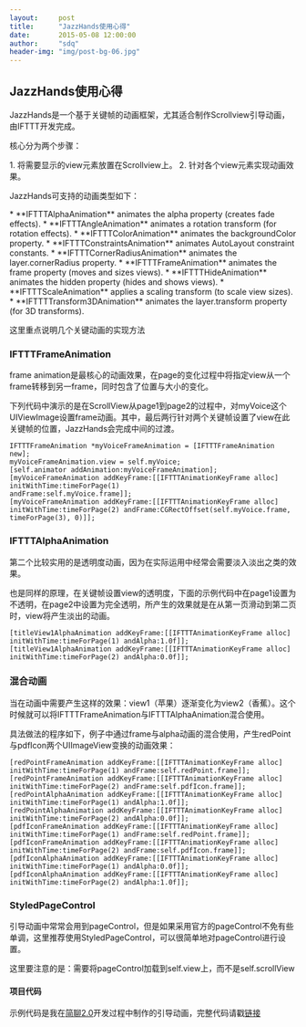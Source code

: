 ```yaml
---
layout:     post
title:      "JazzHands使用心得"
date:       2015-05-08 12:00:00
author:     "sdq"
header-img: "img/post-bg-06.jpg"
---
```


<h2 class="section-heading">JazzHands使用心得</h2>

<p>JazzHands是一个基于关键帧的动画框架，尤其适合制作Scrollview引导动画，由IFTTT开发完成。</p>

<p>核心分为两个步骤：</p>
1. 将需要显示的view元素放置在Scrollview上。
2. 针对各个view元素实现动画效果。

<p>JazzHands可支持的动画类型如下：</p>
* **IFTTTAlphaAnimation** animates the alpha property (creates fade effects).
* **IFTTTAngleAnimation** animates a rotation transform (for rotation effects).
* **IFTTTColorAnimation** animates the backgroundColor property.
* **IFTTTConstraintsAnimation** animates AutoLayout constraint constants.
* **IFTTTCornerRadiusAnimation** animates the layer.cornerRadius property.
* **IFTTTFrameAnimation** animates the frame property (moves and sizes views).
* **IFTTTHideAnimation** animates the hidden property (hides and shows views).
* **IFTTTScaleAnimation** applies a scaling transform (to scale view sizes).
* **IFTTTTransform3DAnimation** animates the layer.transform property (for 3D transforms).

<p>这里重点说明几个关键动画的实现方法</p>

<h3 class="section-heading">IFTTTFrameAnimation</h3>
<p>frame animation是最核心的动画效果，在page的变化过程中将指定view从一个frame转移到另一frame，同时包含了位置与大小的变化。</p>
<p>下列代码中演示的是在ScrollView从page1到page2的过程中，对myVoice这个UIViewImage设置frame动画。其中，最后两行针对两个关键帧设置了view在此关键帧的位置，JazzHands会完成中间的过渡。</p>
<pre><code>IFTTTFrameAnimation *myVoiceFrameAnimation = [IFTTTFrameAnimation new];
myVoiceFrameAnimation.view = self.myVoice;
[self.animator addAnimation:myVoiceFrameAnimation];
[myVoiceFrameAnimation addKeyFrame:[[IFTTTAnimationKeyFrame alloc] initWithTime:timeForPage(1)                                                   andFrame:self.myVoice.frame]];
[myVoiceFrameAnimation addKeyFrame:[[IFTTTAnimationKeyFrame alloc] initWithTime:timeForPage(2) andFrame:CGRectOffset(self.myVoice.frame, timeForPage(3), 0)]];
</code></pre>

<h3 class="section-heading"> IFTTTAlphaAnimation </h3>
<p>第二个比较实用的是透明度动画，因为在实际运用中经常会需要淡入淡出之类的效果。</p>
<p>也是同样的原理，在关键帧设置view的透明度，下面的示例代码中在page1设置为不透明，在page2中设置为完全透明，所产生的效果就是在从第一页滑动到第二页时，view将产生淡出的动画。
<pre><code>[titleView1AlphaAnimation addKeyFrame:[[IFTTTAnimationKeyFrame alloc] initWithTime:timeForPage(1) andAlpha:1.0f]];
[titleView1AlphaAnimation addKeyFrame:[[IFTTTAnimationKeyFrame alloc] initWithTime:timeForPage(2) andAlpha:0.0f]];
</code></pre>

<h3 class="section-heading"> 混合动画 </h3>
<p>当在动画中需要产生这样的效果：view1（苹果）逐渐变化为view2（香蕉）。这个时候就可以将IFTTTFrameAnimation与IFTTTAlphaAnimation混合使用。</p>
<p>具法做法的程序如下，例子中通过frame与alpha动画的混合使用，产生redPoint与pdfIcon两个UIImageView变换的动画效果：</p>
<pre><code>[redPointFrameAnimation addKeyFrame:[[IFTTTAnimationKeyFrame alloc] initWithTime:timeForPage(1) andFrame:self.redPoint.frame]];
[redPointFrameAnimation addKeyFrame:[[IFTTTAnimationKeyFrame alloc] initWithTime:timeForPage(2) andFrame:self.pdfIcon.frame]];
[redPointAlphaAnimation addKeyFrame:[[IFTTTAnimationKeyFrame alloc] initWithTime:timeForPage(1) andAlpha:1.0f]];
[redPointAlphaAnimation addKeyFrame:[[IFTTTAnimationKeyFrame alloc] initWithTime:timeForPage(2) andAlpha:0.0f]];
[pdfIconFrameAnimation addKeyFrame:[[IFTTTAnimationKeyFrame alloc] initWithTime:timeForPage(1) andFrame:self.redPoint.frame]];
[pdfIconFrameAnimation addKeyFrame:[[IFTTTAnimationKeyFrame alloc] initWithTime:timeForPage(2) andFrame:self.pdfIcon.frame]];
[pdfIconAlphaAnimation addKeyFrame:[[IFTTTAnimationKeyFrame alloc] initWithTime:timeForPage(1) andAlpha:0.0f]];
[pdfIconAlphaAnimation addKeyFrame:[[IFTTTAnimationKeyFrame alloc] initWithTime:timeForPage(2) andAlpha:1.0f]];
</code></pre>

<h3 class="section-heading"> StyledPageControl </h3>
<p>引导动画中常常会用到pageControl，但是如果采用官方的pageControl不免有些单调，这里推荐使用StyledPageControl，可以很简单地对pageControl进行设置。</p>
<p>这里要注意的是：需要将pageControl加载到self.view上，而不是self.scrollView</p>

<h4 class="section-heading"> 项目代码 </h4>
<p>示例代码是我在<a href="http://talk.ai">简聊2.0</a>开发过程中制作的引导动画，完整代码请戳<a href="https://github.com/sdq/Intro-Guide-View-for-Talk.ai">链接</a></p>
